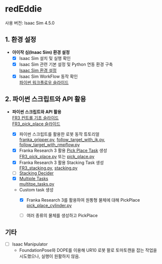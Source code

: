 # redEddie

사용 버전: Isaac Sim 4.5.0  

## 1. 환경 설정

- **아이작 심(Inaac Sim) 환경 설정**  
  - [x] Isaac Sim 설치 및 실행 확인  
  - [x] Isaac Sim 관련 기본 설정 및 Python 연동 환경 구축  
    [Isaac Sim 환경 설정](https://docs.google.com/presentation/d/1CxznysS31_eivuw4XQwRi4XAVka0ZGLmdPLkh7UrW18/edit?usp=sharing)
  - [x] Isaac Sim WorkFlow 동작 확인  
    [파이썬 워크플로우 슬라이드](https://docs.google.com/presentation/d/1tuupP8WfmBjFYPCMPFUajpIGdrajUykwrJfQsscG4X4/edit?usp=sharing)

## 2. 파이썬 스크립트와 API 활용

- **파이썬 스크립트와 API 활용**  
  [FR3 컨트롤 기초 슬라이드](https://docs.google.com/presentation/d/1ImJbjB4ewEsP1DvQoYI8wH1XchSMkLhhVbunT6sv5l8/edit?usp=sharing)  
  [FR3_pick_place 슬라이드](https://docs.google.com/presentation/d/1Utw_5IjKaYB-rfhFC_A1U_ccb3WO2LkoUuoIVhKKxfQ/edit?usp=sharing)  
  
  - [x] 파이썬 스크립트를 활용한 로봇 동작 튜토리얼  
    [franka_gripper.py](https://github.com/airobotics01/redEddie/blob/main/FR3/franka_gripper.py), [follow_target_with_ik.py](https://github.com/airobotics01/redEddie/blob/main/FR3/follow_target_with_ik.py), [follow_target_with_rmpflow.py](https://github.com/airobotics01/redEddie/blob/main/FR3/follow_target_with_rmpflow.py)
  - [x] Franka Research 3 활용 [Pick Place Task](https://docs.isaacsim.omniverse.nvidia.com/latest/core_api_tutorials/tutorial_core_adding_manipulator.html#) 생성  
    [FR3_pick_place.py](https://github.com/airobotics01/redEddie/blob/main/FR3_pick_place.py) 또는 [pick_place.py](https://github.com/airobotics01/redEddie/blob/main/FR3/pick_place.py)
  - [x] Franka Research 3 활용 Stacking Task 생성  
    [FR3_stacking.py](https://github.com/airobotics01/redEddie/blob/4.5.0/FR3_stacking.py), [stacking.py](https://github.com/airobotics01/redEddie/blob/main/FR3/stacking.py)
  - [ ] [Stacking Decider](https://docs.isaacsim.omniverse.nvidia.com/latest/cortex_tutorials/tutorial_cortex_4_franka_block_stacking.html#)
  - [x] [Multiple Tasks](https://docs.isaacsim.omniverse.nvidia.com/latest/core_api_tutorials/tutorial_core_multiple_tasks.html#)  
        [multitpe_tasks.py](https://github.com/airobotics01/redEddie/blob/main/FR3/multiple_tasks.py)
  - Custom task 생성
    - [x] Franka Research 3를 활용하여 원통형 물체에 대해 PickPlace  
      [pick_place_cylinder.py](https://github.com/airobotics01/redEddie/blob/main/FR3/pick_place_cylinder.py)  
    - [ ] 여러 종류의 물체를 생성하고 PickPlace


## 기타

- [ ] Isaac Manipulator  
  - FoundationPose와 DOPE를 이용해 UR10 로봇 팔로 토마토캔을 잡는 작업을 시도했으나, 실행이 원활하지 않음.
